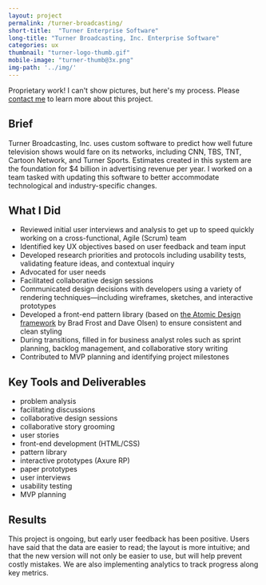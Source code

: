 ```yaml
---
layout: project
permalink: /turner-broadcasting/
short-title:  "Turner Enterprise Software"
long-title: "Turner Broadcasting, Inc. Enterprise Software"
categories: ux
thumbnail: "turner-logo-thumb.gif" 
mobile-image: "turner-thumb@3x.png"
img-path: '../img/'
---
```


<p class="proprietary-statement">Proprietary work! I can't show pictures, but here's my process. Please <a href="{{site.url}}/about/index.html#contact">contact me</a> to learn more about this project.</p>

## Brief ##

Turner Broadcasting, Inc. uses custom software to predict how well future television shows would fare on its networks, including CNN, TBS, TNT, Cartoon&nbsp;Network, and Turner&nbsp;Sports. Estimates created in this system are the foundation for $4&nbsp;billion in advertising revenue per year. I worked on a team tasked with updating this software to better accommodate technological and industry-specific changes. 

## What I Did ##

* Reviewed initial user interviews and analysis to get up to speed quickly working on a cross-functional, Agile (Scrum) team 
* Identified key UX objectives based on user feedback and team input
* Developed research priorities and protocols including usability tests, validating feature ideas, and contextual inquiry
* Advocated for user needs
* Facilitated collaborative design sessions
* Communicated design decisions with developers using a variety of rendering techniques&mdash;including wireframes, sketches, and interactive prototypes
* Developed a front-end pattern library (based on [the Atomic Design framework](http://patternlab.io/) by Brad&nbsp;Frost and Dave&nbsp;Olsen) to ensure consistent and clean styling
* During transitions, filled in for business analyst roles such as sprint planning, backlog management, and collaborative story writing
* Contributed to MVP planning and identifying project milestones

## Key Tools and Deliverables ##
<ul class="skill-pills">
	<li>problem analysis</li>
	<li>facilitating discussions</li>
	<li>collaborative design sessions</li>
	<li>collaborative story grooming</li>
	<li>user stories</li>
	<li>front-end development (HTML/CSS)</li>
	<li>pattern library</li>
	<li>interactive prototypes (Axure RP)</li>
	<li>paper prototypes</li>
	<li>user interviews</li>
	<li>usability testing</li>
	<li>MVP planning</li>
</ul>

## Results ##

This project is ongoing, but early user feedback has been positive. Users have said that the data are easier to read; the layout is more intuitive; and that the new version will not only be easier to use, but will help prevent costly mistakes. We are also implementing analytics to track progress along key metrics. 
